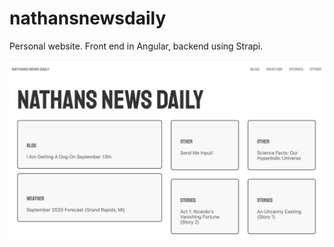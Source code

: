 # nathansnewsdaily
Personal website. Front end in Angular, backend using Strapi.

![Optional Text](https://github.com/nathangrr/nathansnewsdaily/blob/master/Screen%20Shot%202020-08-20%20at%204.51.15%20PM.png)

